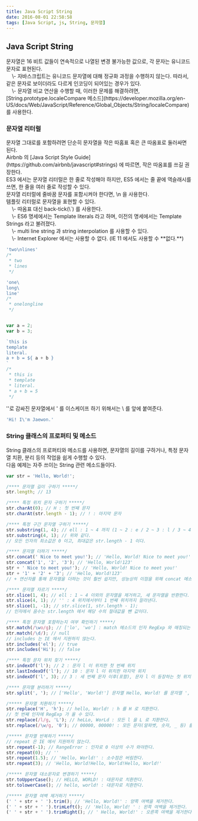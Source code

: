 ```yaml
---
title: Java Script String
date: 2016-08-01 22:58:58
tags: [Java Script, js, String, 문자열]
---
```

## Java Script String
<p>문자열은 16 비트 값들이 연속적으로 나열된 변경 불가능한 값으로, 각 문자는 유니코드 문자로 표현된다.<br />&nbsp;&nbsp;&nbsp;&nbsp;\- 자바스크립트는 유니코드 문자열에 대해 정규화 과정을 수행하지 않는다. 따라서, 같은 문자로 보이더라도 다르게 인코딩이 되어있는 경우가 있다.<br />&nbsp;&nbsp;&nbsp;&nbsp;\- 문자열 비교 연산을 수행할 때, 이러한 문제를 해결하려면, [String.prototype.localeCompare 메소드](https://developer.mozilla.org/en-US/docs/Web/JavaScript/Reference/Global_Objects/String/localeCompare)를 사용한다.</p>

### 문자열 리터럴
<p>문자열 그대로를 포함하려면 단순히 문자열을 작은 따홈표 혹은 큰 따옴표로 둘러싸면 된다.<br />Airbnb 의 [Java Script Style Guide](https://github.com/airbnb/javascript#strings) 에 따르면, 작은 따옴표를 쓰길 권장한다.<br />ES3 에서는 문자열 리터럴은 한 줄로 작성해야 하지만, ES5 에서는 줄 끝에 역슬래시를 쓰면, 한 줄을 여러 줄로 작성할 수 있다.<br />문자열 리터럴에 줄바꿈 문자를 포함시켜야 한다면, \n 을 사용한다.<br />템플릿 리터럴로 문자열을 표현할 수 있다.<br />&nbsp;&nbsp;&nbsp;&nbsp;\- 따옴표 대신 back-tick(\`) 를 사용한다.<br />&nbsp;&nbsp;&nbsp;&nbsp;\- ES6 명세에서는 Template literals 라고 하며, 이전의 명세에서는 Template Strings 라고 불려졌다.<br />&nbsp;&nbsp;&nbsp;&nbsp;\- multi line string 과 string interpolation 를 사용할 수 있다.<br />&nbsp;&nbsp;&nbsp;&nbsp;\- Internet Explorer 에서는 사용할 수 없다. (IE 11 에서도 사용할 수 **없다.**)</p>

```js
'two\nlines'
/*
 * two
 * lines
 */

'one\
long\
line'
/*
 * onelongline
 */


var a = 2;
var b = 3;

`this is
template
literal.
a + b = ${ a + b }
`
/*
 * this is
 * template
 * literal.
 * a + b = 5
 */
```

<p>''로 감싸진 문자열에서 ' 를 이스케이프 하기 위해서는 \ 를 앞에 붙여준다.</p>

```js
'Hi! I\'m Jaewon.'
```

### String 클래스의 프로퍼티 및 메소드
<p>String 클래스의 프로퍼티와 메소드를 사용하면, 문자열의 길이를 구하거나, 특정 문자열 치환, 분리 등의 작업을 쉽게 수행할 수 있다.<br />다음 예제는 자주 쓰이는 String 관련 메소드들이다.</p>

```js
var str = 'Hello, World!';

/**** 문자열 길이 구하기 *****/
str.length; // 13

/**** 특정 위치 문자 구하기 *****/
str.charAt(0); // H : 첫 번째 문자
str.charAt(str.length - 1); // ! : 마지막 문자

/**** 특정 구간 문자열 구하기 *****/
str.substring(1, 4); // ell : 1 ~ 4 까지 (1 ~ 2 : e / 2 ~ 3 : l / 3 ~ 4 : l) String 객체의 부분 집합을 반환한다.
str.substring(4, 1); // 위와 같다.
// 모든 인자의 최소값은 0 이고, 최대값은 str.length - 1 이다.

/**** 문자열 더하기 *****/
str.concat(' Nice to meet you!'); // 'Hello, World! Nice to meet you!'
str.concat('1', '2', '3'); // 'Hello, World!123'
str + ' Nice to meet you!'); // 'Hello, World! Nice to meet you!'
str + '1' + '2' + '3'; // 'Hello, World!123'
// + 연산자를 통해 문자열을 더하는 것이 훨씬 쉽지만, 성능상의 이점을 위해 concat 메소드를 이용하길 권장한다.

/**** 문자열 자르기 *****/
str.slice(1, 4); // ell : 1 ~ 4 이외의 문자열을 제거하고, 새 문자열을 반환한다.
str.slice(4, 1); // '' : 4 위치에서부터 1 번째 위치까지 잘라낸다.
str.slice(1, -1); // str.slice(1, str.length - 1);
// 인자에서 음수는 str.length 에서 해당 수의 절대값을 뺀 값이다.

/**** 특정 문자열 포함하는지 여부 확인하기 *****/
str.match(/\wo/g); // ['lo', 'wo'] : match 메소드의 인자 RegExp 와 매칭되는 문자열을 배열로 반환한다.
str.match(/\d/); // null
// includes 는 IE 에서 지원하지 않는다.
str.includes('el'); // true
str.includes('Hi'); // false

/**** 특정 문자 위치 찾기 *****/
str.indexOf('l'); // 2 : 문자 l 이 위치한 첫 번째 위치
str.lastIndexOf('l'); // 10 : 문자 l 이 위치한 마지막 위치
str.indexOf('l', 3); // 3 : 세 번째 문자 이후(포함), 문자 l 이 등장하는 첫 위치

/**** 문자열 분리하기 *****/
str.split(', '); // ['Hello', 'World!'] 문자열 Hello, World! 를 문자열 ', ' 로 구분하고, 이를 배열로 반환한다.

/***** 문자열 치환하기 *****/
str.replace('H', 'h'); // hello, World! : h 를 H 로 치환한다.
// 첫 번째 인자에 RegExp 가 올 수 있다.
str.replace(/l/g, 'L'); // heLLo, WorLd : 모든 l 을 L 로 치환한다.
str.replace(/\w/g, '0'); // 00000, 00000! : 모든 문자(알파벳, 숫자, _ 등) 를 0 으로 치환한다.

/***** 문자열 반복하기 *****/
// repeat 은 IE 에서 지원하지 않는다.
str.repeat(-1); // RangeError : 인자로 0 이상의 수가 와야한다.
str.repeat(0); // ''
str.repeat(1.5); // 'Hello, World!' : 소수점은 버림한다.
str.repeat(3); // 'Hello, World!Hello, World!Hello, World!'

/***** 문자열 대소문자로 변경하기 *****/
str.toUpperCase(); // HELLO, WORLD! : 대문자로 치환한다.
str.tolowerCase(); // hello, world! : 대문자로 치환한다.

/***** 문자열 여백 제거하기 *****/
(' ' + str + ' ').trim(); // 'Hello, World!' : 양쪽 여백을 제거한다.
(' ' + str + ' ').trimLeft(); // 'Hello, World! ' : 왼쪽 여백을 제거한다.
(' ' + str + ' ').trimRight(); // ' Hello, World!' : 오른쪽 여백을 제거한다.
```

